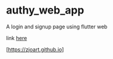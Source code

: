 # authy_web_app

A login and signup page using flutter web


link [here](https://zjoart.github.io)

[https://zjoart.github.io]
